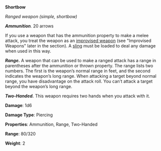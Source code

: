 **Shortbow**

_Ranged weapon (simple, shortbow)_

  

**_Ammunition_**_._ 20 arrows
  
If you use a weapon that has the ammunition property to make a melee attack, you treat the weapon as an [improvised weapon](https://roll20.net/compendium/dnd5e/Rules:Weapons?expansion=34047#h-Improvised%20Weapons) (see "Improvised Weapons" later in the section). A [sling](https://roll20.net/compendium/dnd5e/Items:Sling?expansion=34047) must be loaded to deal any damage when used in this way.

**_Range._** A weapon that can be used to make a ranged attack has a range in parentheses after the ammunition or thrown property. The range lists two numbers. The first is the weapon’s normal range in feet, and the second indicates the weapon’s long range. When attacking a target beyond normal range, you have disadvantage on the attack roll. You can’t attack a target beyond the weapon’s long range.

**_Two-Handed._** This weapon requires two hands when you attack with it.  

**Damage**: 1d6  

**Damage Type**: Piercing

**Properties**: Ammunition, Range, Two-Handed  

**Range**: 80/320

**Weight**: 2